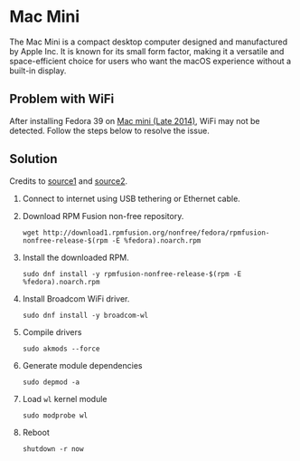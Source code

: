 # Mac Mini

The Mac Mini is a compact desktop computer designed and manufactured by Apple Inc. It is known for its small form factor, making it a versatile and space-efficient choice for users who want the macOS experience without a built-in display.

## Problem with WiFi

After installing Fedora 39 on [Mac mini (Late 2014)](https://support.apple.com/kb/SP710?locale=en_GB), WiFi may not be detected. Follow the steps below to resolve the issue.

## Solution

Credits to [source1](https://jaehoo.wordpress.com/2022/10/10/bye-bye-mac-os-hello-fedora-workstation/) and [source2](https://www.reddit.com/r/Fedora/comments/u6474g/fedora_36_macbook_pro_users_my_wifi_fix/).

1. Connect to internet using USB tethering or Ethernet cable.

2. Download RPM Fusion non-free repository.

   ```shell
   wget http://download1.rpmfusion.org/nonfree/fedora/rpmfusion-nonfree-release-$(rpm -E %fedora).noarch.rpm
   ```

3. Install the downloaded RPM.

   ```shell
   sudo dnf install -y rpmfusion-nonfree-release-$(rpm -E %fedora).noarch.rpm
   ```

4. Install Broadcom WiFi driver.

   ```shell
   sudo dnf install -y broadcom-wl
   ```

5. Compile drivers

   ```shell
   sudo akmods --force
   ```

6. Generate module dependencies

   ```shell
   sudo depmod -a
   ```

7. Load `wl` kernel module

   ```shell
   sudo modprobe wl
   ```

8. Reboot

   ```shell
   shutdown -r now
   ```
